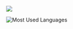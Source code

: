 



<p>
<img src="https://img.shields.io/static/v1?label=Program&message=C,Assembly&color=blue"/>

</p>

![Most Used Languages](https://github-readme-stats.vercel.app/api/top-langs/?username=PM-Del&theme=dark&layout=compact)
